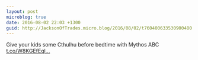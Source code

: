 ```yaml
---
layout: post
microblog: true
date: 2016-08-02 22:03 +1300
guid: http://JacksonOfTrades.micro.blog/2016/08/02/t760400633530900480.html
---
```

Give your kids some Cthulhu before bedtime with Mythos ABC [t.co/W8KGEfEql...](https://t.co/W8KGEfEqlz)
